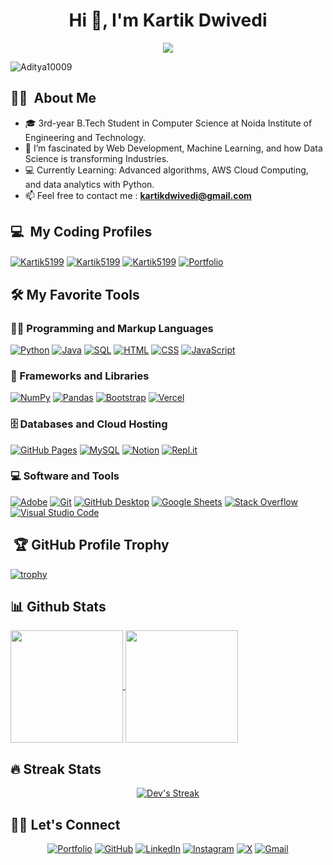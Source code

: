 <h1 align="center">Hi 👋, I'm Kartik Dwivedi </h1>

<p align="center">
  <a href="https://github.com/DenverCoder1/readme-typing-svg"><img src="https://readme-typing-svg.herokuapp.com?lines=Passionate+Developer;Data+Enthusiast;Machine+Learning+Aficionado;&center=true&width=380&height=45"></a>
</p>

<p align="left"> <img src="https://komarev.com/ghpvc/?username=Aditya10009&label=Profile%20views&color=0e75b6&style=flat" alt="Aditya10009" /> </p>

## 👨‍💻  &nbsp;About Me 
- 🎓 3rd-year B.Tech Student in Computer Science at Noida Institute of Engineering and Technology.
- 🌱 I’m fascinated by Web Development, Machine Learning, and how Data Science is transforming Industries.
- 💻 Currently Learning: Advanced algorithms, AWS Cloud Computing, and data analytics with Python.
- 📫 Feel free to contact me : **kartikdwivedi@gmail.com**

</p> 

 ## 💻 &nbsp;My Coding Profiles

<p align="left">

<a href="https://leetcode.com/u/kartikdwivedi519/" target="blank"><img align="center" src="https://img.shields.io/badge/LeetCode-000000?style=for-the-badge&logo=LeetCode&logoColor=#d16c06" alt="Kartik5199" /></a>
<a href="https://www.geeksforgeeks.org/user/kartikdwigdw9/" target="blank"><img align="center" src="https://img.shields.io/badge/GeeksforGeeks-gray?style=for-the-badge&logo=geeksforgeeks&logoColor=35914c" alt="Kartik5199"/></a>
<a href="https://www.hackerrank.com/profile/kartikdwivedi519" target="blank"><img align="center" src="https://img.shields.io/badge/-Hackerrank-2EC866?style=for-the-badge&logo=HackerRank&logoColor=white" alt="Kartik5199"/></a>
<a href="https://my-website-fr7v.onrender.com/" target="_blank">
  <img align="center" src="https://img.shields.io/badge/-Portfolio-blue?style=for-the-badge&logo=About.me&logoColor=white" alt="Portfolio" />
</a>

</p>

## 🛠️ My Favorite Tools

### 👨‍💻 Programming and Markup Languages

<p align="left"> 
	
<a href="#"><img alt="Python" src="https://img.shields.io/badge/Python%20-%2314354C.svg?logo=python&logoColor=white"></a>
<a href="#"><img alt="Java" src="https://img.shields.io/badge/Java-%23007396.svg?logo=java&logoColor=white"></a>
<a href="#"><img alt="SQL" src="https://img.shields.io/badge/SQL%20-%23025E8C.svg?logo=amazon-dynamodb&logoColor=white"></a>
<a href="#"><img alt="HTML" src="https://img.shields.io/badge/HTML%20-%23E34F26.svg?logo=html5&logoColor=white"></a>
<a href="#"><img alt="CSS" src="https://img.shields.io/badge/CSS%20-%231572B6.svg?logo=css3&logoColor=white"></a>
<a href="#"><img alt="JavaScript" src="https://img.shields.io/badge/JavaScript%20-%23F7DF1E.svg?logo=javascript&logoColor=black"></a>

</p>

### 🧰 Frameworks and Libraries

<p>
<a href="#"><img alt="NumPy" src="https://img.shields.io/badge/Numpy%20-%23013243.svg?logo=numpy&logoColor=white"></a>
<a href="#"><img alt="Pandas" src="https://img.shields.io/badge/Pandas%20-%23150458.svg?logo=pandas&logoColor=white"></a>
<a href="#"><img alt="Bootstrap" src="https://img.shields.io/badge/Bootstrap-7952B3.svg?logo=bootstrap&logoColor=white"></a>
<a href="#"><img alt="Vercel" src="https://img.shields.io/badge/Vercel-000000.svg?logo=vercel&logoColor=white"></a>
</p>

### 🗄️ Databases and Cloud Hosting

<p>
<a href="#"><img alt="GitHub Pages" src="https://img.shields.io/badge/GitHub%20Pages-%23327FC7.svg?logo=github&logoColor=white"></a>
<a href="#"><img alt="MySQL" src="https://img.shields.io/badge/MySQL-%2300f.svg?logo=mysql&logoColor=white"></a>
<a href="#"><img alt="Notion" src="https://img.shields.io/badge/Notion-010101.svg?logo=notion&logoColor=white"></a>
<a href="#"><img alt="Repl.it" src="https://img.shields.io/badge/Repl.it-0D101E.svg?logo=Replit&logoColor=white"></a>
</p>

### 💻 Software and Tools

<p>
<a href="#"><img alt="Adobe" src="https://img.shields.io/badge/Adobe-FF0000.svg?logo=adobe&logoColor=white"></a>
<a href="#"><img alt="Git" src="https://img.shields.io/badge/Git-F05033.svg?logo=git&logoColor=white"></a>
<a href="#"><img alt="GitHub Desktop" src="https://img.shields.io/badge/GitHub%20Desktop-8034A9.svg?logo=github&logoColor=white"></a>
<a href="#"><img alt="Google Sheets" src="https://img.shields.io/badge/Sheets-34A853.svg?logo=google%20sheets&logoColor=white"></a>
<a href="#"><img alt="Stack Overflow" src="https://img.shields.io/badge/-Stack%20Overflow-FE7A16?logo=stack-overflow&logoColor=white"></a>
<a href="#"><img alt="Visual Studio Code" src="https://img.shields.io/badge/Visual%20Studio%20Code-0078d7.svg?logo=visual-studio-code&logoColor=white"></a>
</p>

<p>

## &nbsp;🏆 GitHub Profile Trophy
[![trophy](https://github-profile-trophy.vercel.app/?username=Aditya10009&theme=algolia)](https://github.com/Aditya10009/github-profile-trophy)

## 📊 Github Stats

<a href="https://github.com/Kartik5199/github-readme-stats">
  <img height=180 align="center" src="https://obiwan-github-readme-stats.vercel.app/api?username=obiwan04kanobi&show_icons=true&include_all_commits=true&theme=jolly" />
</a>
<a href="https://github.com/Kartik5199/convoychat">
  <img height=180 align="center" src="https://obiwan-github-readme-stats.vercel.app/api/top-langs/?username=obiwan04kanobi&layout=compact&langs_count=8&theme=jolly" />
</a>

## 🔥 Streak Stats

<!-- GitHub Readme Streak Stats - https://github.com/DenverCoder1/github-readme-streak-stats -->
<p align="center">
  <a href="https://github.com/DenverCoder1/github-readme-streak-stats">
    <img title="🔥 Get streak stats for your profile at git.io/streak-stats" alt="Dev's Streak" src="https://github-readme-streak-stats.herokuapp.com/?user=Aditya10009&theme=monokai-metallian&hide_border=true"/>
  </a>
</p>

## 🙋‍♀️ Let's Connect

<p align="center">
	<a href="https://adityamishraprakhar.netlify.app/" target="_blank"><img src="https://img.icons8.com/bubbles/50/000000/web.png" alt="Portfolio"/></a>
	<a href="https://github.com/[DevGoyalG](https://github.com/DevGoyalG)" target="_blank"><img src="https://img.icons8.com/bubbles/50/000000/github.png" alt="GitHub"/></a>
	<a href="http://www.linkedin.com/in/aditya-kumar-mishra-5621a7258" target="_blank"><img src="https://img.icons8.com/bubbles/50/000000/linkedin.png" alt="LinkedIn"/></a>
<!-- 	<a href="https://www.facebook.com/yashitanamdeo/" target="_blank"><img src="https://img.icons8.com/bubbles/50/000000/facebook-new.png" alt="Facebook"/></a> -->
	<a href="" target="_blank"><img src="https://img.icons8.com/bubbles/50/000000/x.png" alt="Instagram"/></a>
	<a href="" target="_blank"><img src="https://img.icons8.com/bubbles/50/000000/instagram.png" alt="X"/></a>
	<a href="mailto:mishraaditya2018@gmail.com" target="_blank"><img src="https://img.icons8.com/bubbles/50/000000/gmail.png" alt="Gmail"/></a>
</p>

<!-- Made By [Aditya Kumar Mishra](https://github.com/Aditya10009) -->
